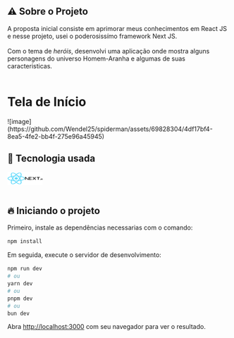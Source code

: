 ## ⚠️ Sobre o Projeto

  A proposta inicial consiste em aprimorar meus conhecimentos em React JS e nesse projeto, usei o poderosissímo framework Next JS. <br><br>
  Com o tema de <em>heróis</em>, desenvolvi uma aplicação onde mostra alguns personagens do universo Homem-Aranha e algumas de suas caracteristicas.<br><br>

  <div> 
    <h1>Tela de Início</h1>
    ![image](https://github.com/Wendel25/spiderman/assets/69828304/4df17bf4-8ea5-4fe2-bb4f-275e96a45945)
  </div>


## 🤖​ Tecnologia usada

<div style="display: flex;">
  <img height="30" width="40" src="https://raw.githubusercontent.com/devicons/devicon/master/icons/react/react-original.svg">
  <img height="30" width="40" src="https://raw.githubusercontent.com/devicons/devicon/master/icons/nextjs/nextjs-original-wordmark.svg">
</div><br>

## 🔥 Iniciando o projeto

Primeiro, instale as dependências necessarias com o comando: 

```bash
npm install
```
  
Em seguida, execute o servidor de desenvolvimento:

```bash
npm run dev
# ou
yarn dev
# ou
pnpm dev
# ou
bun dev
```

Abra [http://localhost:3000](http://localhost:3000) com seu navegador para ver o resultado.
